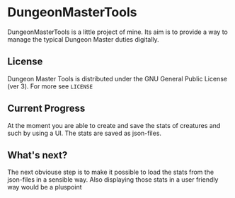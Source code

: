# DungeonMasterTools
 
DungeonMasterTools is a little project of mine. Its aim is to provide a way to manage the typical Dungeon Master duties digitally.

## License
Dungeon Master Tools is distributed under the GNU General Public License (ver 3). For more see `LICENSE`

## Current Progress
At the moment you are able to create and save the stats of creatures and such by using a UI. The stats are saved as json-files.

## What's next?
The next obviouse step is to make it possible to load the stats from the json-files in a sensible way. Also displaying those stats in a user friendly way would be a pluspoint
